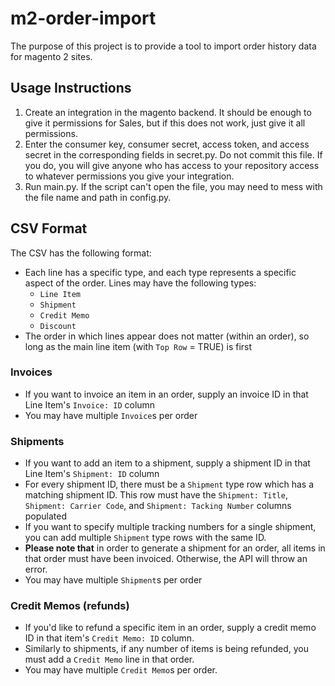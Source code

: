 # m2-order-import

The purpose of this project is to provide a tool to import order history data for magento 2 sites.

## Usage Instructions

1. Create an integration in the magento backend. It should be enough to give it permissions for Sales, but if this does not work, just give it all permissions.
2. Enter the consumer key, consumer secret, access token, and access secret in the corresponding fields in secret.py. Do not commit this file. If you do, you will give anyone who has access to your repository access to whatever permissions you give your integration.
3. Run main.py. If the script can't open the file, you may need to mess with the file name and path in config.py.

## CSV Format

The CSV has the following format:
- Each line has a specific type, and each type represents a specific aspect of the order. Lines may have the following types:
  - `Line Item`
  - `Shipment`
  - `Credit Memo`
  - `Discount`
- The order in which lines appear does not matter (within an order), so long as the main line item (with `Top Row` = TRUE) is first

### Invoices
- If you want to invoice an item in an order, supply an invoice ID in that Line Item's `Invoice: ID` column
- You may have multiple `Invoice`s per order

### Shipments
- If you want to add an item to a shipment, supply a shipment ID in that Line Item's `Shipment: ID` column
- For every shipment ID, there must be a `Shipment` type row which has a matching shipment ID. This row must have the `Shipment: Title`, `Shipment: Carrier Code`, and `Shipment: Tacking Number` columns populated
- If you want to specify multiple tracking numbers for a single shipment, you can add multiple `Shipment` type rows with the same ID. 
- **Please note that** in order to generate a shipment for an order, all items in that order must have been invoiced. Otherwise, the API will throw an error.
- You may have multiple `Shipment`s per order

### Credit Memos (refunds)
- If you'd like to refund a specific item in an order, supply a credit memo ID in that item's `Credit Memo: ID` column.
- Similarly to shipments, if any number of items is being refunded, you must add a `Credit Memo` line in that order. 
- You may have multiple `Credit Memo`s per order.
